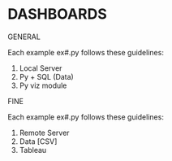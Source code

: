 # DASHBOARDS

GENERAL

Each example ex#.py follows these guidelines:
1. Local Server
2. Py + SQL (Data)
3. Py viz module

FINE

Each example ex#.py follows these guidelines:
1. Remote Server
2. Data [CSV]
3. Tableau